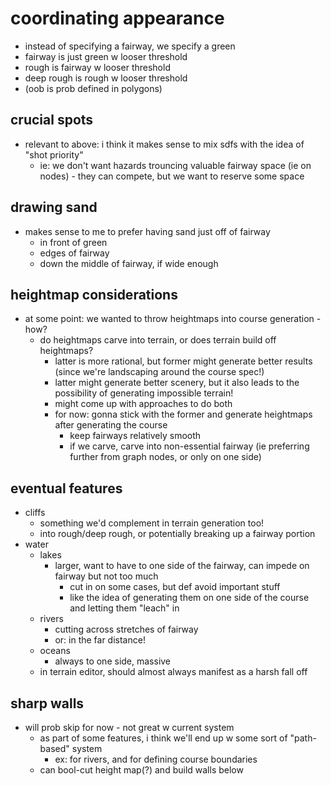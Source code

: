 # coordinating appearance
- instead of specifying a fairway, we specify a green
- fairway is just green w looser threshold
- rough is fairway w looser threshold
- deep rough is rough w looser threshold
- (oob is prob defined in polygons)

## crucial spots
- relevant to above: i think it makes sense to mix sdfs with the idea of "shot priority"
  - ie: we don't want hazards trouncing valuable fairway space (ie on nodes) - they can compete, but we want to reserve some space 


## drawing sand
- makes sense to me to prefer having sand just off of fairway
  - in front of green
  - edges of fairway
  - down the middle of fairway, if wide enough

## heightmap considerations
- at some point: we wanted to throw heightmaps into course generation - how?
  - do heightmaps carve into terrain, or does terrain build off heightmaps?
    - latter is more rational, but former might generate better results (since we're landscaping around the course spec!)
    - latter might generate better scenery, but it also leads to the possibility of generating impossible terrain!
    - might come up with approaches to do both
    - for now: gonna stick with the former and generate heightmaps after generating the course
      - keep fairways relatively smooth
      - if we carve, carve into non-essential fairway (ie preferring further from graph nodes, or only on one side)

## eventual features
- cliffs
  - something we'd complement in terrain generation too!
  - into rough/deep rough, or potentially breaking up a fairway portion
- water
  - lakes
    - larger, want to have to one side of the fairway, can impede on fairway but not too much
      - cut in on some cases, but def avoid important stuff
      - like the idea of generating them on one side of the course and letting them "leach" in
  - rivers
    - cutting across stretches of fairway
    - or: in the far distance!
  - oceans
    - always to one side, massive
  - in terrain editor, should almost always manifest as a harsh fall off

## sharp walls
- will prob skip for now - not great w current system
  - as part of some features, i think we'll end up w some sort of "path-based" system
    - ex: for rivers, and for defining course boundaries
  - can bool-cut height map(?) and build walls below